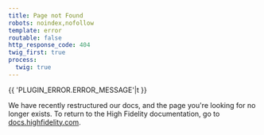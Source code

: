 ```yaml
---
title: Page not Found
robots: noindex,nofollow
template: error
routable: false
http_response_code: 404
twig_first: true
process:
  twig: true
---
```


{{ 'PLUGIN_ERROR.ERROR_MESSAGE'|t }}

We have recently restructured our docs, and the page you're looking for no longer exists. To return to the High Fidelity documentation, go to [docs.highfidelity.com](https://docs.highfidelity.com).
